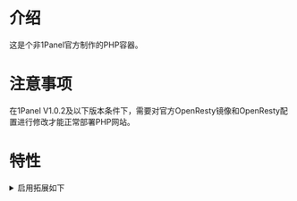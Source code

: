 
# 介绍
这是个非1Panel官方制作的PHP容器。

# 注意事项
在1Panel V1.0.2及以下版本条件下，需要对官方OpenResty镜像和OpenResty配置进行修改才能正常部署PHP网站。

# 特性

<details>
<summary>启用拓展如下</summary>
 
> [PHP Modules]
>> - ~~rar~~
>> - bcmath
>> - Core
>> - ctype
>> - curl
>> - date
>> - dom
>> - exif
>> - fileinfo
>> - filter
>> - ftp
>> - gd
>> - gettext
>> - hash
>> - iconv
>> - imagick
>> - imap
>> - intl
>> - json
>> - libxml
>> - mbstring
>> - mcrypt
>> - memcached
>> - mysqli
>> - mysqlnd
>> - openssl
>> - pcre
>> - PDO
>> - pdo_mysql
>> - pdo_sqlite
>> - Phar
>> - posix
>> - readline
>> - redis
>> - Reflection
>> - session
>> - SimpleXML
>> - sodium
>> - SPL
>> - sqlite3
>> - standard
>> - tokenizer
>> - xml
>> - xmlreader
>> - xmlwriter
>> - xsl
>> - zip
>> - zlib

> [Zend Modules]

</details>